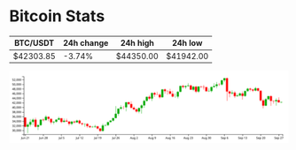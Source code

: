 # Bitcoin Stats

BTC/USDT|24h change|24h high|24h low|
|---|---|---|---|
|$42303.85|-3.74%|$44350.00|$41942.00|

<img src="./chart.svg">
